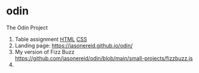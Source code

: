 # odin
The Odin Project

1. Table assignment [HTML](https://github.com/jasonereid/odin/blob/main/tables.html) [CSS](https://github.com/jasonereid/odin/blob/main/odintables.css)
2. Landing page: https://jasonereid.github.io/odin/
3. My version of Fizz Buzz https://github.com/jasonereid/odin/blob/main/small-projects/fizzbuzz.js
4. 
